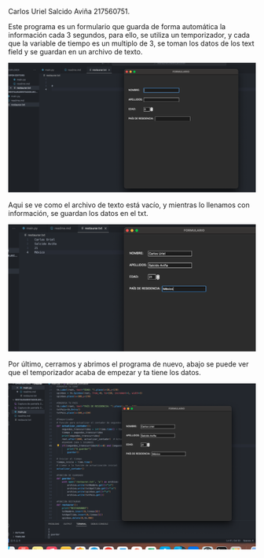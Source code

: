 Carlos Uriel Salcido Aviña
217560751.


Este programa es un formulario que guarda de forma automática la información cada 3 segundos, para ello, se utiliza un temporizador, y cada que la variable de tiempo es un multiplo de 3, se toman los datos de los text field y se guardan en un archivo de texto.


![Alt text](<Captura de pantalla 2023-09-04 a la(s) 18.17.32.png>)

Aqui se ve como el archivo de texto está vacío, y mientras lo llenamos con información, se guardan los datos en el txt.

![Alt text](<Captura de pantalla 2023-09-04 a la(s) 18.17.59.png>)

Por último, cerramos y abrimos el programa de nuevo, abajo se puede ver que el temporizador acaba de empezar y ta tiene los datos.


![Alt text](image.png)